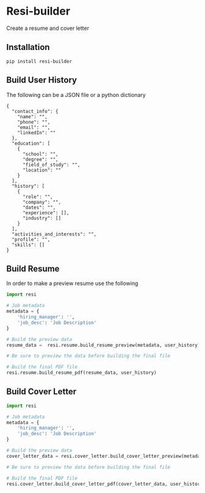 # Resi-builder

Create a resume and cover letter

## Installation

```
pip install resi-builder
```

## Build User History

The following can be a JSON file or a python dictionary

```
{
  "contact_info": {
    "name": "",
    "phone": "",
    "email": "",
    "linkedIn": ""
  },
  "education": [
    {
      "school": "",
      "degree": "",
      "field_of_study": "",
      "location": ""
    }
  ],
  "history": [
    {
      "role": "",
      "company": "",
      "dates": "",
      "experience": [],
      "industry": []
    }
  ],
  "activities_and_interests": "",
  "profile": "",
  "skills": []
}
```

## Build Resume

In order to make a preview resume use the following


```python
import resi

# Job metadata
metadata = {
    'hiring_manager': '',
    'job_desc': 'Job Description'
}

# Build the preview data
resume_data =  resi.resume.build_resume_preview(metadata, user_history)

# Be sure to preview the data before building the final file

# Build the final PDF file
resi.resume.build_resume_pdf(resume_data, user_history)

```

## Build Cover Letter

```python
import resi

# Job metadata
metadata = {
    'hiring_manager': '',
    'job_desc': 'Job Description'
}

# Build the preview data
cover_letter_data = resi.cover_letter.build_cover_letter_preview(metadata, user_history)

# Be sure to preview the data before building the final file

# Build the final PDF file
resi.cover_letter.build_cover_letter_pdf(cover_letter_data, user_history)
```


